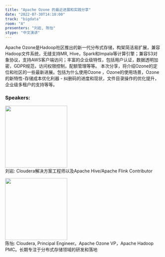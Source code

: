 ```yaml
---
title: "Apache Ozone 的最近进展和实践分享"
date: "2022-07-30T14:10:00"
track: "bigdata"
room: "A"
presenters: "刘岩, 陈怡"
stype: "中文演讲"
---
```

Apache Ozone是Hadoop社区推出的新一代分布式存储，构架简洁易扩展，兼容Hadoop文件系统，无缝支持MR, Hive，Spark和Impala等计算引擎；兼容S3对象协议，支持AWS客户端访问；丰富的企业级特性，包括用户认证，数据透明加密，GDPR规范，访问权限控制，配额管理等等。
      本次分享，将介绍Ozone的定位和社区的一些最新进展。包括为什么使用Ozone ，Ozone的使用场景，Ozone的新特性-存储成本优化利器 - 纠删码的进度和现状，文件目录操作的优化提升，企业级多租户的支持等等。
 ### Speakers: 
 <img src="images/speaker/1059.png" width="200" /><br>刘岩: Cloudera解决方案工程师以及Apache Hive/Apache Flink Contributor

 <img src="images/speaker/1059_2.png" width="200" /><br>陈怡: Cloudera, Principal Engineer。Apache Ozone VP，Apache Hadoop PMC。长期专注于分布式存储领域的研发和落地

 